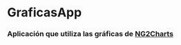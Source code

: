 # GraficasApp

### Aplicación que utiliza las gráficas de [NG2Charts](https://valor-software.com/ng2-charts/)